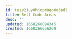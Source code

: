 ```yaml
---
id: tazy21uy0hjnpm8go0m3pdl
title: Self Code Areas
desc: ''
updated: 1668268094345
created: 1668266656269
---
```

